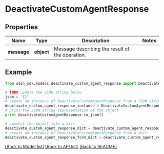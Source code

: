 # DeactivateCustomAgentResponse


## Properties

Name | Type | Description | Notes
------------ | ------------- | ------------- | -------------
**message** | **object** | Message describing the result of the operation. | 

## Example

```python
from odin_sdk.models.deactivate_custom_agent_response import DeactivateCustomAgentResponse

# TODO update the JSON string below
json = "{}"
# create an instance of DeactivateCustomAgentResponse from a JSON string
deactivate_custom_agent_response_instance = DeactivateCustomAgentResponse.from_json(json)
# print the JSON string representation of the object
print DeactivateCustomAgentResponse.to_json()

# convert the object into a dict
deactivate_custom_agent_response_dict = deactivate_custom_agent_response_instance.to_dict()
# create an instance of DeactivateCustomAgentResponse from a dict
deactivate_custom_agent_response_form_dict = deactivate_custom_agent_response.from_dict(deactivate_custom_agent_response_dict)
```
[[Back to Model list]](../README.md#documentation-for-models) [[Back to API list]](../README.md#documentation-for-api-endpoints) [[Back to README]](../README.md)


